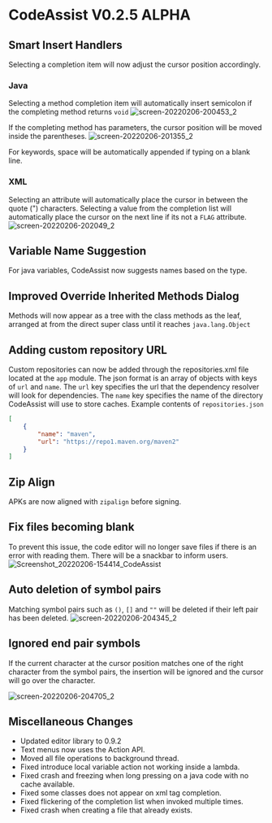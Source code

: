 # CodeAssist V0.2.5 ALPHA

## Smart Insert Handlers
Selecting a completion item will now adjust the cursor position accordingly.

### Java
Selecting a method completion item will automatically insert semicolon if the completing method returns `void`
![screen-20220206-200453_2](https://user-images.githubusercontent.com/74818961/152680209-dbf5231e-4a73-4539-bdb3-60f0eda44480.gif)

If the completing method has parameters, the cursor position will be moved inside the parentheses.
![screen-20220206-201355_2](https://user-images.githubusercontent.com/74818961/152680453-bd00ee32-c684-4c67-9565-99b6f0230d21.gif)

For keywords, space will be automatically appended if typing on a blank line.

### XML
Selecting an attribute will automatically place the cursor in between the quote (") characters.
Selecting a value from the completion list will automatically place the cursor on the next line if its not a `FLAG` attribute.
![screen-20220206-202049_2](https://user-images.githubusercontent.com/74818961/152680632-32650a7b-788f-4f38-b8be-8868b3c97b60.gif)

## Variable Name Suggestion
For java variables, CodeAssist now suggests names based on the type.

## Improved Override Inherited Methods Dialog
Methods will now appear as a tree with the class methods as the leaf, arranged at from the direct super class until it reaches `java.lang.Object`

## Adding custom repository URL
Custom repositories can now be added through the repositories.xml file located at the `app` module. The json format is an array of objects with keys of `url` and `name`.
The `url` key specifies the url that the dependency resolver will look for dependencies. The `name` key specifies the name of the directory CodeAssist will use to store caches.
Example contents of `repositories.json`
```json
[
	{
		"name": "maven",
		"url": "https://repo1.maven.org/maven2"
	}
]
```

## Zip Align
APKs are now aligned with `zipalign` before signing.

## Fix files becoming blank
To prevent this issue, the code editor will no longer save files if there is an error with reading them. There will be a snackbar to inform users.
![Screenshot_20220206-154414_CodeAssist](https://user-images.githubusercontent.com/74818961/152680963-09deab8a-39be-43fa-b4cc-eeb8fae8039c.png)

## Auto deletion of symbol pairs
Matching symbol pairs such as `()`, `[]` and `""` will be deleted if their left pair has been deleted.
![screen-20220206-204345_2](https://user-images.githubusercontent.com/74818961/152681435-d8eb2a7a-d7b8-4a34-86aa-5e72860a4f14.gif)

## Ignored end pair symbols
If the current character at the cursor position matches one of the right character from the symbol pairs, the insertion will be ignored and the cursor will go over the character.

![screen-20220206-204705_2](https://user-images.githubusercontent.com/74818961/152681549-baadb906-08c9-4dff-a930-7e0da1edb350.gif)


## Miscellaneous Changes
- Updated editor library to 0.9.2
- Text menus now uses the Action API.
- Moved all file operations to background thread.
- Fixed introduce local variable action not working inside a lambda.
- Fixed crash and freezing when long pressing on a java code with no cache available.
- Fixed some classes does not appear on xml tag completion.
- Fixed flickering of the completion list when invoked multiple times.
- Fixed crash when creating a file that already exists.
